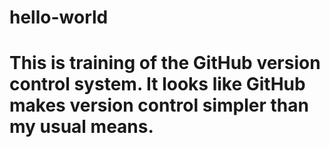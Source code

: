 # hello-world

# This is training of the GitHub version control system. It looks like GitHub makes version control simpler than my usual means. 
